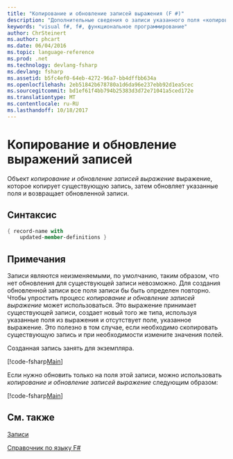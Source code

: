 ```yaml
---
title: "Копирование и обновление записей выражения (F #)"
description: "Дополнительные сведения о записи указанного поля «копирование и обновление записей выражение» копирует существующие записи, обновления, а также возвращает обновленной записи."
keywords: "visual f#, f#, функциональное программирование"
author: ChrSteinert
ms.author: phcart
ms.date: 06/04/2016
ms.topic: language-reference
ms.prod: .net
ms.technology: devlang-fsharp
ms.devlang: fsharp
ms.assetid: b5fc4ef0-64eb-4272-96a7-bb4dffbb634a
ms.openlocfilehash: 2eb51842b678780a1d6da96e237ebb92d1ea5cec
ms.sourcegitcommit: bd1ef61f4bb794b25383d3d72e71041a5ced172e
ms.translationtype: MT
ms.contentlocale: ru-RU
ms.lasthandoff: 10/18/2017
---
```

# <a name="copy-and-update-record-expressions"></a>Копирование и обновление выражений записей

Объект *копирование и обновление записей выражение* выражение, которое копирует существующую запись, затем обновляет указанные поля и возвращает обновленной записи.


## <a name="syntax"></a>Синтаксис

```fsharp
{ record-name with
    updated-member-definitions }
```

## <a name="remarks"></a>Примечания
Записи являются неизменяемыми, по умолчанию, таким образом, что нет обновления для существующей записи невозможно. Для создания обновленной записи все поля записи бы быть определен повторно. Чтобы упростить процесс *копирование и обновление записей выражение* может использоваться. Это выражение принимает существующей записи, создает новый того же типа, используя указанные поля из выражения и отсутствует поле, указанное выражение.
Это полезно в том случае, если необходимо скопировать существующую запись и при необходимости измените значения полей.

Созданная запись занять для экземпляра.

[!code-fsharp[Main](../../../samples/snippets/fsharp/lang-ref-1/snippet1905.fs)]

Если нужно обновить только на поля этой записи, можно использовать *копирование и обновление записей выражение* следующим образом:

[!code-fsharp[Main](../../../samples/snippets/fsharp/lang-ref-1/snippet1906.fs)]

## <a name="see-also"></a>См. также
[Записи](records.md)

[Справочник по языку F#](index.md)
